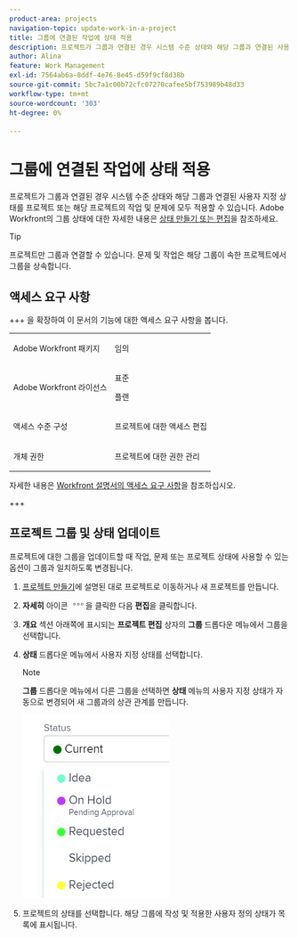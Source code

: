 ```yaml
---
product-area: projects
navigation-topic: update-work-in-a-project
title: 그룹에 연결된 작업에 상태 적용
description: 프로젝트가 그룹과 연결된 경우 시스템 수준 상태와 해당 그룹과 연결된 사용자 지정 상태를 모두 해당 프로젝트의 프로젝트, 작업 또는 문제에 적용할 수 있습니다.
author: Alina
feature: Work Management
exl-id: 7564ab6a-8ddf-4e76-8e45-d59f9cf8d38b
source-git-commit: 5bc7a1c00b72cfc07270cafee5bf753989b48d33
workflow-type: tm+mt
source-wordcount: '303'
ht-degree: 0%

---
```


# 그룹에 연결된 작업에 상태 적용

<!--
Alina, I moved this out of an admin article about statuses (Create and customize statuses)
-->

프로젝트가 그룹과 연결된 경우 시스템 수준 상태와 해당 그룹과 연결된 사용자 지정 상태를 프로젝트 또는 해당 프로젝트의 작업 및 문제에 모두 적용할 수 있습니다. Adobe Workfront의 그룹 상태에 대한 자세한 내용은 [상태 만들기 또는 편집](../../../administration-and-setup/customize-workfront/creating-custom-status-and-priority-labels/create-or-edit-a-status.md)을 참조하세요.

>[!TIP]
>
>프로젝트만 그룹과 연결할 수 있습니다. 문제 및 작업은 해당 그룹이 속한 프로젝트에서 그룹을 상속합니다.

## 액세스 요구 사항

+++ 을 확장하여 이 문서의 기능에 대한 액세스 요구 사항을 봅니다. 

<table style="table-layout:auto"> 
 <col> 
 <col> 
 <tbody> 
  <tr> 
   <td role="rowheader">Adobe Workfront 패키지</td> 
   <td> <p>임의</p> </td> 
  </tr> 
  <tr> 
   <td role="rowheader">Adobe Workfront 라이선스</td> 
   <td> <p>표준</p>
   <p>플랜</p> </td> 
  </tr> 
  <tr> 
   <td role="rowheader">액세스 수준 구성</td> 
   <td> <p>프로젝트에 대한 액세스 편집</p> </td> 
  </tr> 
  <tr> 
   <td role="rowheader">개체 권한</td> 
   <td> <p>프로젝트에 대한 권한 관리</p> </td> 
  </tr> 
 </tbody> 
</table>

자세한 내용은 [Workfront 설명서의 액세스 요구 사항](/help/quicksilver/administration-and-setup/add-users/access-levels-and-object-permissions/access-level-requirements-in-documentation.md)을 참조하십시오.

+++

<!--Old:
<table style="table-layout:auto"> 
 <col> 
 <col> 
 <tbody> 
  <tr> 
   <td role="rowheader">Adobe Workfront plan*</td> 
   <td> <p>Any</p> </td> 
  </tr> 
  <tr> 
   <td role="rowheader">Adobe Workfront license*</td> 
   <td> <p>Plan </p> </td> 
  </tr> 
  <tr> 
   <td role="rowheader">Access level configurations*</td> 
   <td> <p>Edit access to Projects</p> <p><b>NOTE</b>
   
   If you still don't have access, ask your Workfront administrator if they set additional restrictions in your access level. For information on how a Workfront administrator can modify your access level, see <a href="../../../administration-and-setup/add-users/configure-and-grant-access/create-modify-access-levels.md" class="MCXref xref">Create or modify custom access levels</a>.</p> </td> 
  </tr> 
  <tr> 
   <td role="rowheader">Object permissions</td> 
   <td> <p>Manage permissions to the project</p> <p>For information on requesting additional access, see <a href="../../../workfront-basics/grant-and-request-access-to-objects/request-access.md" class="MCXref xref">Request access to objects </a>.</p> </td> 
  </tr> 
 </tbody> 
</table>-->

## 프로젝트 그룹 및 상태 업데이트

프로젝트에 대한 그룹을 업데이트할 때 작업, 문제 또는 프로젝트 상태에 사용할 수 있는 옵션이 그룹과 일치하도록 변경됩니다.

1. [프로젝트 만들기](../../../manage-work/projects/create-projects/create-project.md)에 설명된 대로 프로젝트로 이동하거나 새 프로젝트를 만듭니다.
1. **자세히** 아이콘 ![자세히 아이콘](assets/more-icon.png)을 클릭한 다음 **편집**&#x200B;을 클릭합니다.

1. **개요** 섹션 아래쪽에 표시되는 **프로젝트 편집** 상자의 **그룹** 드롭다운 메뉴에서 그룹을 선택합니다.

1. **상태** 드롭다운 메뉴에서 사용자 지정 상태를 선택합니다.

   >[!NOTE]
   >
   >**그룹** 드롭다운 메뉴에서 다른 그룹을 선택하면 **상태** 메뉴의 사용자 지정 상태가 자동으로 변경되어 새 그룹과의 상관 관계를 만듭니다.
   >
   >
   >![프로젝트에 대한 사용자 지정 상태로 상태 드롭다운이 확장됨](assets/status-drop-down-expanded-with-custom-statuses-for-project-nwe.png)
   >

1. 프로젝트의 상태를 선택합니다. 해당 그룹에 작성 및 적용한 사용자 정의 상태가 목록에 표시됩니다.
